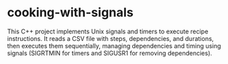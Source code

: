# cooking-with-signals
This C++ project implements Unix signals and timers to execute recipe instructions. It reads a CSV file with steps, dependencies, and durations, then executes them sequentially, managing dependencies and timing using signals (SIGRTMIN for timers and SIGUSR1 for removing dependencies).
